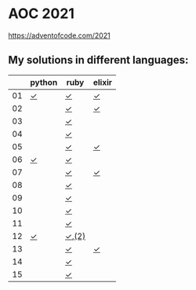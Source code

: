 # AOC 2021

https://adventofcode.com/2021


## My solutions in different languages:

|    | python    | ruby                   | elixir     |
| -  | -         | -                      | -          |
| 01 | [✓][01py] | [✓][01rb]              | [✓][01exs] |
| 02 |           | [✓][02rb]              | [✓][02exs] |
| 03 |           | [✓][03rb]              |            |
| 04 |           | [✓][04rb]              |            |
| 05 |           | [✓][05rb]              | [✓][05exs] |
| 06 | [✓][06py] | [✓][06rb]              |            |
| 07 |           | [✓][07rb]              | [✓][07exs] |
| 08 |           | [✓][08rb]              |            |
| 09 |           | [✓][09rb]              |            |
| 10 |           | [✓][10rb]              |            |
| 11 |           | [✓][11rb]              |            |
| 12 | [✓][12py] | [✓][12rb],[(2)][12rb2] |            |
| 13 |           | [✓][13rb]              | [✓][13exs] |
| 14 |           | [✓][14rb]              |            |
| 15 |           | [✓][15rb]              |            |

[01py]:  python/day1.py
[06py]:  python/day6.py
[12py]:  python/day12.py

[01rb]:  ruby/day1.rb
[02rb]:  ruby/day2.rb
[03rb]:  ruby/day3.rb
[04rb]:  ruby/day4.rb
[05rb]:  ruby/day5.rb
[06rb]:  ruby/day6.rb
[07rb]:  ruby/day7.rb
[08rb]:  ruby/day8.rb
[09rb]:  ruby/day9.rb
[10rb]:  ruby/day10.rb
[11rb]:  ruby/day11.rb
[12rb]:  ruby/day12.rb
[12rb2]: ruby/d12-neat.rb
[13rb]:  ruby/day13.rb
[14rb]:  ruby/day14.rb
[15rb]:  ruby/day15.rb

[01exs]:  elixir/day1.exs
[02exs]:  elixir/day2.exs
[05exs]:  elixir/day5.exs
[07exs]:  elixir/day7.exs
[13exs]:  elixir/day13.exs
